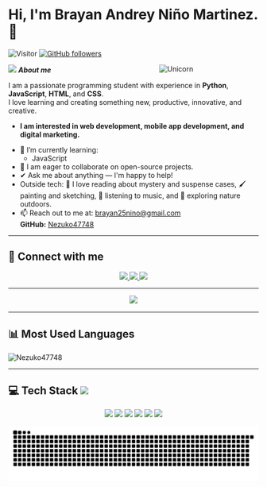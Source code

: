 # Hi, I'm Brayan Andrey Niño Martinez. 👋 
![Visitor](https://visitor-badge.laobi.icu/badge?page_id=Bhargavi-hash.repoName) 
[![GitHub followers](https://img.shields.io/github/followers/Bhargavi-hash.svg?style=social&label=Follow)](https://github.com/Nezuko47748)

<img align="right" width="200px" alt="Unicorn" src="https://media.giphy.com/media/8nH6xtdefALrKslyrj/giphy.gif" />

<img src="https://media.giphy.com/media/Y1IFN5kK9E7fO/giphy.gif" width="30px">&nbsp;***About me***

I am a passionate programming student with experience in **Python**, **JavaScript**, **HTML**, and **CSS**.  
I love learning and creating something new, productive, innovative, and creative.

* **I am interested in web development, mobile app development, and digital marketing.**
- 🌱 I’m currently learning:
  - JavaScript  
- 👯 I am eager to collaborate on open-source projects.
- ✔ Ask me about anything — I'm happy to help!
- Outside tech: 📖 I love reading about mystery and suspense cases, 🖌️ painting and sketching, 🎵 listening to music, and 🌴 exploring nature outdoors.
- 📫 Reach out to me at: [brayan25nino@gmail.com](mailto:brayan25nino@gmail.com)  
  **GitHub:** [Nezuko47748](https://github.com/Nezuko47748)

---

## 🤝 Connect with me
<div align="center">
<a href="https://github.com/Nezuko47748" target="_blank">
<img src="https://img.shields.io/badge/github-%2324292e.svg?&style=for-the-badge&logo=github&logoColor=white" />
</a>
<a href="mailto:brayan25nino@gmail.com" target="_blank">
<img src="https://img.shields.io/badge/Gmail-D14836?style=for-the-badge&logo=gmail&logoColor=white" />
</a>
<a href="https://www.linkedin.com/in/brayan-andrey-ni%C3%B1o-martinez-1b53412b4/" target="_blank">
<img src="https://img.shields.io/badge/linkedin-%231E77B5.svg?&style=for-the-badge&logo=linkedin&logoColor=white" />
</a>
</div>

---

<div align="center">
<img src="https://media.tenor.com/BzMSfXg3bMcAAAAd/medusa-fgo.gif" height="190px"/>
</div>

---

## 📊 Most Used Languages
<img
src="https://github-readme-stats.vercel.app/api/top-langs?username=Nezuko47748&exclude_repo=&show_icons=true&locale=en&bg_color=0d1117&text_color=ffffff&layout=compact"
alt="Nezuko47748"
/>

---

## 💻 Tech Stack <img src="https://media2.giphy.com/media/QssGEmpkyEOhBCb7e1/giphy.gif" width="32px">

<div align="center">
    <img src="https://img.shields.io/badge/HTML5-%23E34F26.svg?style=for-the-badge&logo=html5&logoColor=white" />
    <img src="https://img.shields.io/badge/CSS3-%231572B6.svg?style=for-the-badge&logo=css3&logoColor=white" />
    <img src="https://img.shields.io/badge/JavaScript-%23323330.svg?style=for-the-badge&logo=javascript&logoColor=%23F7DF1E" />
    <img src="https://img.shields.io/badge/Python-%233776AB.svg?style=for-the-badge&logo=python&logoColor=white" />
    <img src="https://img.shields.io/badge/MongoDB-%234ea94b.svg?style=for-the-badge&logo=mongodb&logoColor=white" />
    <img src="https://img.shields.io/badge/Canva-%2300C4CC.svg?style=for-the-badge&logo=canva&logoColor=white" />
</div>
<p>
<p align="center">
  <img src="https://github.com/StefanosSt/StefanosSt/blob/main/github-user-contribution.svg" alt="snake">
</p>
</div>

